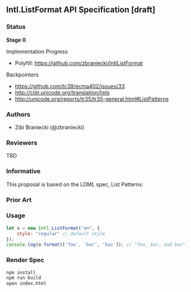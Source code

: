 ## Intl.ListFormat API Specification [draft]

### Status

__Stage 0__

Implementation Progress

 * Polyfill: https://github.com/zbraniecki/IntlListFormat

Backpointers

* https://github.com/tc39/ecma402/issues/33
* http://cldr.unicode.org/translation/lists
* http://unicode.org/reports/tr35/tr35-general.html#ListPatterns

### Authors

 * Zibi Braniecki (@zbraniecki)

### Reviewers

TBD

### Informative

This proposal is based on the LDML spec, List Patterns:


### Prior Art


### Usage

```javascript
let o = new Intl.ListFormat("en", {
    style: "regular" // default style
});
console.log(o.format(['foo', 'bar', 'baz']); // "foo, bar, and baz"
```

### Render Spec

```bash
npm install
npm run build
open index.html
```
